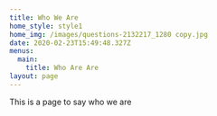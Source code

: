 ```yaml
---
title: Who We Are
home_style: style1
home_img: /images/questions-2132217_1280 copy.jpg
date: 2020-02-23T15:49:48.327Z
menus:
  main:
    title: Who Are Are
layout: page
---
```

This is a page to say who we are

